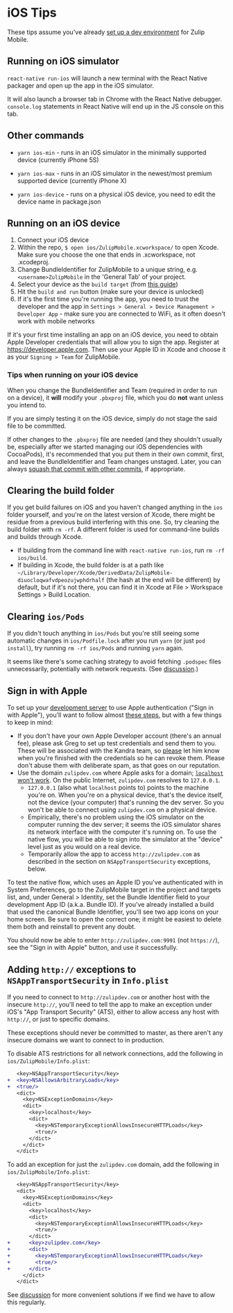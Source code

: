 # iOS Tips

These tips assume you've already [set up a dev
environment](build-run.md#main-steps) for Zulip Mobile.

## Running on iOS simulator
`react-native run-ios` will launch a new terminal with the React Native
packager and open up the app in the iOS simulator.

It will also launch a browser tab in Chrome with the React Native debugger.
`console.log` statements in React Native will end up in the JS console on
this tab.

## Other commands

* `yarn ios-min` - runs in an iOS simulator in the minimally supported device
(currently iPhone 5S)

* `yarn ios-max` - runs in an iOS simulator in the newest/most premium
supported device (currently iPhone X)

* `yarn ios-device` - runs on a physical iOS device, you need to edit the
device name in package.json

## Running on an iOS device
1. Connect your iOS device
2. Within the repo, `$ open ios/ZulipMobile.xcworkspace/` to open
   Xcode. Make sure you choose the one that ends in .xcworkspace,
   not .xcodeproj.
3. Change BundleIdentifier for ZulipMobile to a unique string, e.g.
   `<username>ZulipMobile` in the 'General Tab' of your project.
4. Select your device as the `build target` (from [this guide](https://reactnative.dev/docs/running-on-device))
5. Hit the `build and run` button (make sure your device is unlocked)
6. If it's the first time you're running the app, you need to trust the
developer and the app in `Settings > General > Device Management > Developer
App` - make sure you are connected to WiFi, as it often doesn't work with
mobile networks

If it's your first time installing an app on an iOS device, you need to
obtain Apple Developer credentials that will allow you to sign the app.
Register at https://developer.apple.com. Then use your Apple ID in Xcode
and choose it as your `Signing > Team` for ZulipMobile.

### Tips when running on your iOS device
When you change the BundleIdentifier and Team (required in order to run on a device),
it **will** modify your `.pbxproj` file, which you do **not** want unless you intend
to.

If you are simply testing it on the iOS device, simply do not stage
the said file to be committed.

If other changes to the `.pbxproj` file are needed (and they shouldn't
usually be, especially after we started managing our iOS dependencies
with CocoaPods), it's recommended that you put them in their own
commit, first, and leave the BundleIdentifier and Team changes
unstaged. Later, you can always [squash that commit with other
commits][fixing-commits], if appropriate.

[fixing-commits]: https://zulip.readthedocs.io/en/latest/git/fixing-commits.html

## Clearing the build folder

If you get build failures on iOS and you haven't changed anything in
the `ios` folder yourself, and you're on the latest version of Xcode,
there might be residue from a previous build interfering with this
one. So, try cleaning the build folder with `rm -rf`. A different
folder is used for command-line builds and builds through Xcode.
- If building from the command line with `react-native run-ios`, run
  `rm -rf ios/build`.
- If building in Xcode, the build folder is at a path like
  `~/Library/Developer/Xcode/DerivedData/ZulipMobile-diuocloqwafvdpeozujwphdrhalf`
  (the hash at the end will be different) by default, but if it's not
  there, you can find it in Xcode at File > Workspace Settings > Build
  Location.

## Clearing `ios/Pods`

If you didn't touch anything in `ios/Pods` but you're still seeing
some automatic changes in `ios/Podfile.lock` after you run `yarn` (or
just `pod install`), try running `rm -rf ios/Pods` and running `yarn`
again.

It seems like there's some caching strategy to avoid fetching
`.podspec` files unnecessarily, potentially with network requests.
(See
[discussion](https://chat.zulip.org/#narrow/stream/243-mobile-team/topic/.23M3548.20RN.20v0.2E60.2E0.20upgrade/near/896746).)

## Sign in with Apple

To set up your [development server](./dev-server.md) to use Apple
authentication ("Sign in with Apple"), you'll want to follow almost
[these
steps](https://zulip.readthedocs.io/en/latest/production/authentication-methods.html#sign-in-with-apple),
but with a few things to keep in mind:

- If you don't have your own Apple Developer account (there's an
  annual fee), please ask Greg to set up test credentials and send
  them to you.
  These will be associated with the Kandra team, so
  [please](https://chat.zulip.org/#narrow/stream/3-backend/topic/apple.20auth/near/915391)
  let him know when you're finished with the credentials so he can
  revoke them. Please don't abuse them with deliberate spam, as
  that goes on our reputation.
- Use the domain `zulipdev.com` where Apple asks for a domain;
  [`localhost` won't
  work](https://chat.zulip.org/#narrow/stream/3-backend/topic/Apple.20Auth/near/831533).
  On the public Internet, `zulipdev.com` resolves to `127.0.0.1`.
  - `127.0.0.1` (also what `localhost` points to) points to the
    machine you're on. When you're on a physical device, that's the
    device itself, not the device (your computer) that's running the
    dev server. So you won't be able to connect using `zulipdev.com`
    on a physical device.
  - Empirically, there's no problem using the iOS simulator on the
    computer running the dev server; it seems the iOS simulator shares
    its network interface with the computer it's running on. To use
    the native flow, you will be able to sign into the simulator at
    the "device" level just as you would on a real device.
  - Temporarily allow the app to access `http://zulipdev.com` as
    described in the section on `NSAppTransportSecurity` exceptions,
    below.

To test the native flow, which uses an Apple ID you've authenticated
with in System Preferences, go to the ZulipMobile target in the
project and targets list, and, under General > Identity, set the
Bundle Identifier field to your development App ID (a.k.a. Bundle ID).
If you've already installed a build that used the canonical Bundle
Identifier, you'll see two app icons on your home screen. Be sure to
open the correct one; it might be easiest to delete them both and
reinstall to prevent any doubt.

You should now be able to enter `http://zulipdev.com:9991` (not
`https://`), see the "Sign in with Apple" button, and use it
successfully.

## Adding `http://` exceptions to `NSAppTransportSecurity` in `Info.plist`

If you need to connect to `http://zulipdev.com` or another host with
the insecure `http://`, you'll need to tell the app to make an
exception under iOS's "App Transport Security" (ATS), either to allow
access any host with `http://`, or just to specific domains.

These exceptions should never be committed to master, as there aren't
any insecure domains we want to connect to in production.

To disable ATS restrictions for all network connections, add the
following in `ios/ZulipMobile/Info.plist`:

```diff
   <key>NSAppTransportSecurity</key>
+  <key>NSAllowsArbitraryLoads</key>
+  <true/>
   <dict>
     <key>NSExceptionDomains</key>
     <dict>
       <key>localhost</key>
       <dict>
         <key>NSTemporaryExceptionAllowsInsecureHTTPLoads</key>
         <true/>
       </dict>
     </dict>
   </dict>
```

To add an exception for just the `zulipdev.com` domain, add the
following in `ios/ZulipMobile/Info.plist`:

```diff
   <key>NSAppTransportSecurity</key>
   <dict>
     <key>NSExceptionDomains</key>
     <dict>
       <key>localhost</key>
       <dict>
         <key>NSTemporaryExceptionAllowsInsecureHTTPLoads</key>
         <true/>
       </dict>
+      <key>zulipdev.com</key>
+      <dict>
+        <key>NSTemporaryExceptionAllowsInsecureHTTPLoads</key>
+        <true/>
+      </dict>
     </dict>
   </dict>
```

See
[discussion](https://chat.zulip.org/#narrow/stream/243-mobile-team/topic/Apple.20ATS.20for.20debug/near/883318)
for more convenient solutions if we find we have to allow this
regularly.
